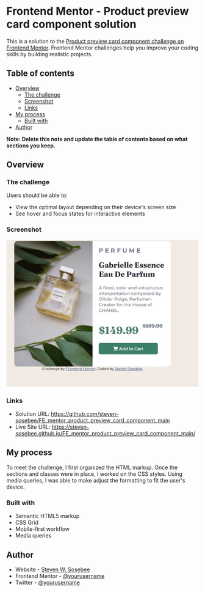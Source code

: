 # Frontend Mentor - Product preview card component solution

This is a solution to the [Product preview card component challenge on Frontend Mentor](https://www.frontendmentor.io/challenges/product-preview-card-component-GO7UmttRfa). Frontend Mentor challenges help you improve your coding skills by building realistic projects. 

## Table of contents

- [Overview](#overview)
  - [The challenge](#the-challenge)
  - [Screenshot](#screenshot)
  - [Links](#links)
- [My process](#my-process)
  - [Built with](#built-with)
- [Author](#author)

**Note: Delete this note and update the table of contents based on what sections you keep.**

## Overview

### The challenge

Users should be able to:

- View the optimal layout depending on their device's screen size
- See hover and focus states for interactive elements

### Screenshot

![screenshot](./images/screenshot.jpg)

### Links

- Solution URL: https://github.com/steven-sosebee/FE_mentor_product_preview_card_component_main
- Live Site URL: https://steven-sosebee.github.io/FE_mentor_product_preview_card_component_main/

## My process
  To meet the challenge, I first organized the HTML markup.  Once the sections and classes were in place, I worked on the CSS styles.  Using media queries, I was able to make adjust the formatting to fit the user's device.

### Built with

- Semantic HTML5 markup
- CSS Grid
- Mobile-first workflow
- Media queries

## Author

- Website - [Steven W. Sosebee](https://www.stevenwsosebee.com)
- Frontend Mentor - [@yourusername](https://www.frontendmentor.io/profile/yourusername)
- Twitter - [@yourusername](https://www.twitter.com/sosebee_dev)
